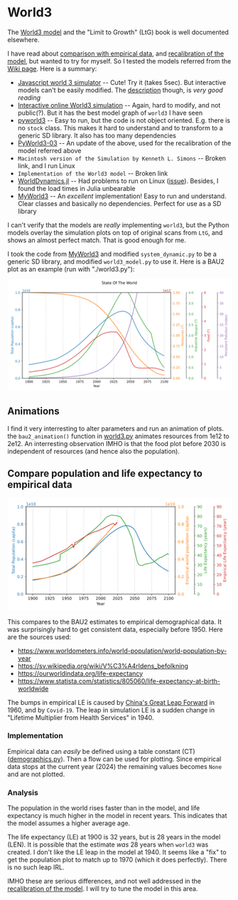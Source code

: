 # World3

The [World3 model](https://en.wikipedia.org/wiki/World3) and the "Limit
to Growth" (LtG) book is well documented elsewhere.

I have read about [comparison with empirical data](
https://mahb.stanford.edu/wp-content/uploads/2021/07/yale-publication-1.pdf),
and [recalibration of the model](
https://onlinelibrary.wiley.com/doi/full/10.1111/jiec.13442), but
wanted to try for myself. So I tested the models referred from the
[Wiki page](https://en.wikipedia.org/wiki/World3). Here is a summary:

* [Javascript world 3 simulator](http://bit-player.org/extras/limits/) --
  Cute! Try it (takes 5sec). But interactive models can't be easily modified.
  The [description](http://bit-player.org/2012/world3-the-public-beta)
  though, is *very good reading*
* [Interactive online World3 simulation](http://insightmaker.com/insight/1954) --
  Again, hard to modify, and not public(?). But it has the best model graph
  of `world3` I have seen
* [pyworld3](https://github.com/cvanwynsberghe/pyworld3) --
  Easy to run, but the code is not object oriented. E.g. there is no `stock`
  class. This makes it hard to understand and to transform to a generic
  SD library. It also has too many dependencies
* [PyWorld3-03](https://github.com/TimSchell98/PyWorld3-03) --
  An update of the above, used for the recalibration of the model
  referred above
* `Macintosh version of the Simulation by Kenneth L. Simons` --
  Broken link, and I run Linux
* `Implementation of the World3 model` -- Broken link
* [WorldDynamics.jl](https://github.com//natema/WorldDynamics.jl) --
  Had problems to run on Linux ([issue](
  https://github.com/worlddynamics/WorldDynamics.jl/issues/210)).
  Besides, I found the load times in Julia unbearable
* [MyWorld3](https://github.com/Juji29/MyWorld3) --
  An *excellent* implementation! Easy to run and understand. Clear classes
  and basically no dependencies. Perfect for use as a SD library


I can't verify that the models are *really* implementing `world3`, but
the Python models overlay the simulation plots on top of original
scans from `LtG`, and shows an almost perfect match. That is good
enough for me.

I took the code from [MyWorld3](https://github.com/Juji29/MyWorld3)
and modified `system_dynamic.py` to be a generic SD library, and
modified `world3_model.py` to use it. Here is a BAU2 plot as an
example (run with "./world3.py"):

<img src="plot_bau2.svg" />


## Animations

I find it very interresting to alter parameters and run an animation
of plots. the `bau2_animation()` function in [world3.py](world3.py)
animates resources from 1e12 to 2e12. An interresting observation IMHO
is that the food plot before 2030 is independent of resources (and
hence also the population).



## Compare population and life expectancy to empirical data

<img src="plot_pop1.svg" />

This compares to the BAU2 estimates to empirical demographical
data. It was surprisingly hard to get consistent data, especially
before 1950. Here are the sources used:

* https://www.worldometers.info/world-population/world-population-by-year
* https://sv.wikipedia.org/wiki/V%C3%A4rldens_befolkning
* https://ourworldindata.org/life-expectancy
* https://www.statista.com/statistics/805060/life-expectancy-at-birth-worldwide

The bumps in empirical LE is caused by [China's Great Leap Forward](
https://en.wikipedia.org/wiki/Great_Leap_Forward) in 1960,
and by `Covid-19`. The leap in simulation LE is a sudden change in
"Lifetime Multiplier from Health Services" in 1940.

### Implementation

Empirical data can *easily* be defined using a table constant (CT)
([demographics.py](demographics.py)). Then a flow can be used for
plotting. Since empirical data stops at the current year (2024) the
remaining values becomes `None` and are not plotted.

### Analysis

The population in the world rises faster than in the model, and life
expectancy is much higher in the model in recent years. This indicates
that the model assumes a higher average age.

The life expectancy (LE) at 1900 is 32 years, but is 28 years in the
model (LEN). It is possible that the estimate *was* 28 years when
`world3` was created. I don't like the LE leap in the model at
1940. It seems like a "fix" to get the population plot to match up to
1970 (which it does perfectly). There is no such leap IRL.

IMHO these are serious differences, and not well addressed in the
[recalibration of the model](
https://onlinelibrary.wiley.com/doi/full/10.1111/jiec.13442).
I will try to tune the model in this area.

